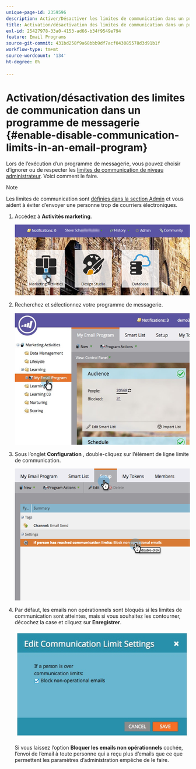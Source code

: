 ```yaml
---
unique-page-id: 2359596
description: Activer/Désactiver les limites de communication dans un programme de messagerie électronique - Documents Marketo - Documentation du produit
title: Activation/désactivation des limites de communication dans un programme de messagerie
exl-id: 25427978-33a0-4153-ad66-b34f9549e794
feature: Email Programs
source-git-commit: 431bd258f9a68bbb9df7acf043085578d3d91b1f
workflow-type: tm+mt
source-wordcount: '134'
ht-degree: 0%

---
```


# Activation/désactivation des limites de communication dans un programme de messagerie {#enable-disable-communication-limits-in-an-email-program}

Lors de l’exécution d’un programme de messagerie, vous pouvez choisir d’ignorer ou de respecter les [limites de communication de niveau administrateur](/help/marketo/product-docs/administration/email-setup/enable-communication-limits.md). Voici comment le faire.

>[!NOTE]
>
>Les limites de communication sont [définies dans la section Admin](/help/marketo/product-docs/administration/email-setup/enable-communication-limits.md) et vous aident à éviter d’envoyer une personne trop de courriers électroniques.

1. Accédez à **Activités marketing**.

   ![](assets/login-marketing-activities-3.png)

1. Recherchez et sélectionnez votre programme de messagerie.

   ![](assets/selectemailprogram-3.jpg)

1. Sous l’onglet **Configuration** , double-cliquez sur l’élément de ligne limite de communication.

   ![](assets/blockoperational.png)

1. Par défaut, les emails non opérationnels sont bloqués si les limites de communication sont atteintes, mais si vous souhaitez les contourner, décochez la case et cliquez sur **Enregistrer**.

   ![](assets/ifaperson.jpg)

   Si vous laissez l’option **Bloquer les emails non opérationnels** cochée, l’envoi de l’email à toute personne qui a reçu plus d’emails que ce que permettent les paramètres d’administration empêche de le faire.
